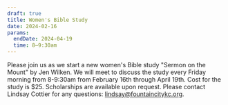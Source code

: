 ```yaml
---
draft: true
title: Women's Bible Study
date: 2024-02-16
params:
  endDate: 2024-04-19
  time: 8–9:30am
---
```

Please join us as we start a new women's Bible study "Sermon on the Mount" by Jen Wilken. We will meet to discuss the study every Friday morning from 8-9:30am from February 16th through April 19th. Cost for the study is $25. Scholarships are available upon request. Please contact Lindsay Cottier for any questions: lindsay@fountaincitykc.org.
